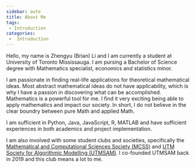 ```yaml
---
sidebar: auto
title: About Me
tags:
 - Introduction
categories:
 -  Introduction
---
```


Hello, my name is Zhengyu (Brian) Li and I am currently a student at University of Toronto Mississauga. I am pursing a Bachelor of Science degree with Mathematics specialist, economics and statistics minor.

I am passionate in finding real-life applications for theoretical mathematical ideas. Most abstract mathematical ideas do not have applicability, which is why I have a passion in discovering what can be accomplished. Mathematics is a powerful tool for me. I find it very exciting being able to apply mathematics and impact our society. In short, I do not believe in the clear boundry between pure Math and applied Math.

I am sufficient in Python, Java, JavaScript, R, MATLAB and have sufficient experiences in both academics and project implementation.

I am also involved with some student clubs and societies, specifically the [Mathematical and Computational Sciences Society (MCSS)](https://utmmcss.com/) and [UTM Society for Algorithmic Modelling (UTMSAM)](http://utmsam.sa.utoronto.ca/). I co-founded UTMSAM back in 2019 and this club means a lot to me.